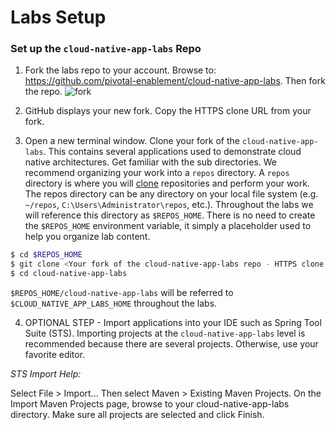 
# Labs Setup

### Set up the `cloud-native-app-labs` Repo
1) Fork the labs repo to your account.  Browse to: https://github.com/pivotal-enablement/cloud-native-app-labs.  Then fork the repo.
![fork](images/fork.png "fork")

2) GitHub displays your new fork. Copy the HTTPS clone URL from your fork.

3) Open a new terminal window.  Clone your fork of the `cloud-native-app-labs`.  This contains several applications used to demonstrate cloud native architectures.  Get familiar with the sub directories.  We recommend organizing your work into a `repos` directory.  A `repos` directory is where you will [clone](https://git-scm.com/docs/git-clone) repositories and perform your work.  The repos directory can be any directory on your local file system (e.g. `~/repos`, `C:\Users\Administrator\repos`, etc.).  Throughout the labs we will reference this directory as `$REPOS_HOME`.  There is no need to create the `$REPOS_HOME` environment variable, it simply a placeholder used to help you organize lab content.

```bash
$ cd $REPOS_HOME
$ git clone <Your fork of the cloud-native-app-labs repo - HTTPS clone URL>
$ cd cloud-native-app-labs
```

`$REPOS_HOME/cloud-native-app-labs` will be referred to `$CLOUD_NATIVE_APP_LABS_HOME` throughout the labs.

4) OPTIONAL STEP - Import applications into your IDE such as Spring Tool Suite (STS).  Importing projects at the `cloud-native-app-labs` level is recommended because there are several projects. Otherwise, use your favorite editor.

*STS Import Help:*

Select File > Import... Then select Maven > Existing Maven Projects. On the Import Maven Projects page, browse to your cloud-native-app-labs directory. Make sure all projects are selected and click Finish.
